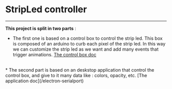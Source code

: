 ﻿# StripLed controller
<hr>

__This project is split in two parts__ : 

* The first one is based on a control box to control the strip led. This box is composed of an arduino to curb each pixel of the strip led. 
In this way we can customize the strip led as we want and add many events that trigger animations. [The control box doc](/control_box) 
<br>
* The second part is based on an deskstop application that control the control box, and give to it many data like : colors, opacity, etc. [The application doc](/electron-serialport)

